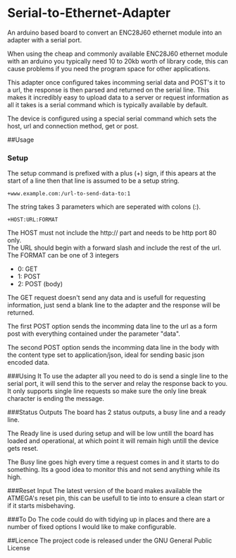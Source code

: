 Serial-to-Ethernet-Adapter
==========================

An arduino based board to convert an ENC28J60 ethernet module into an adapter with a serial port.

When using the cheap and commonly available ENC28J60 ethernet module with an arduino you typically need 10 to 20kb worth of library code, this can cause problems if you need the program space for other applications.

This adapter once configured takes incomming serial data and POST's it to a url, the response is then parsed and returned on the serial line.
This makes it incredibly easy to upload data to a server or request information as all it takes is a serial command which is typically available by default.

The device is configured using a special serial command which sets the host, url and connection method, get or post.


##Usage

### Setup
The setup command is prefixed with a plus (+) sign, if this apears at the start of a line then that line is assumed to be a setup string.

    +www.example.com:/url-to-send-data-to:1
   
The string takes 3 parameters which are seperated with colons (:).

    +HOST:URL:FORMAT
   
The HOST must not include the http:// part and needs to be http port 80 only.<br />
The URL should begin with a forward slash and include the rest of the url.<br />
The FORMAT can be one of 3 integers

- 0: GET
- 1: POST
- 2: POST (body)

The GET request doesn't send any data and is usefull for requesting information, just send a blank line to the adapter and the response will be returned.

The first POST option sends the incomming data line to the url as a form post with everything contained under the parameter "data".

The second POST option sends the incomming data line in the body with the content type set to application/json, ideal for sending basic json encoded data.

###Using It
To use the adapter all you need to do is send a single line to the serial port, it will send this to the server and relay the response back to you.
It only supports single line requests so make sure the only line break character is ending the message.

###Status Outputs
The board has 2 status outputs, a busy line and a ready line.

The Ready line is used during setup and will be low untill the board has loaded and operational, at which point it will remain high untill the device gets reset.

The Busy line goes high every time a request comes in and it starts to do something. Its a good idea to monitor this and not send anything while its high.

###Reset Input
The latest version of the board makes available the ATMEGA's reset pin, this can be usefull to tie into to ensure a clean start or if it starts misbehaving.

###To Do
The code could do with tidying up in places and there are a number of fixed options I would like to make configurable.


##Licence
The project code is released under the GNU General Public License
